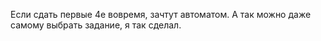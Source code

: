 Если сдать первые 4е вовремя, зачтут автоматом. А так можно даже самому выбрать задание, я так сделал.
